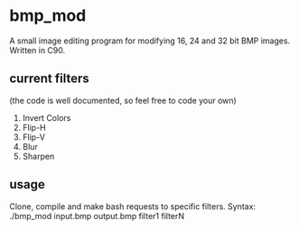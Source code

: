 # bmp_mod
A small image editing program for modifying 16, 24 and 32 bit BMP images. Written in C90.

## current filters 
(the code is well documented, so feel free to code your own)
1. Invert Colors
2. Flip-H
3. Flip-V
4. Blur
5. Sharpen

## usage
Clone, compile and make bash requests to specific filters.
Syntax: ./bmp_mod input.bmp output.bmp filter1 filterN
